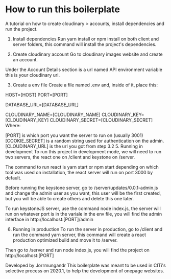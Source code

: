 # How to run this boilerplate

A tutorial on how to create cloudinary > accounts, install dependencies and run the project.

1. Install dependencies
Run yarn install or npm install on both client and server folders, this command will install the project's dependencies.

2. Create cloudinary account
Go to cloudinary images website and create an account.

Under the Account Details section is a url named API environment variable this is your cloudinary url.

3. Create a env file
Create a file named .env and, inside of it, place this:

HOST=[HOST]
PORT=[PORT]

DATABASE_URL=[DATABASE_URL]

CLOUDINARY_NAME=[CLOUDINARY_NAME]
CLOUDINARY_KEY=[CLOUDINARY_KEY]
CLOUDINARY_SECRET=[CLOUDINARY_SECRET]
Where:

[PORT] is which port you want the server to run on (usually 3001)
[COOKIE_SECRET] is a random string used for authentication on the admin.
[CLOUDINARY_URL] is the url you got from step 3.2
5. Running in development
To run this project in development mode, we will need to run two servers, the react one on /client and keystone on /server.

The command to run react is yarn start or npm start depending on which tool was used on installation, the react server will run on port 3000 by default.

Before running the keystone server, go to /server/updates/0.0.1-admin.js and change the admin user as you want, this user will be the first created, but you will be able to create others and delete this one later.

To run keystoneJS server, use the command node index.js, the server will run on whatever port is in the variale in the env file, you will find the admin interface in http://localhost:[PORT]/admin

6. Running in production
To run the server in production, go to /client and run the command yarn server, this command will create a react production optimized build and move it to /server.

Then go to /server and run node index.js, you will find the project on http://localhost:[PORT]

Developed by Jorrmungandr
This boilerplate was meant to be used in CITi's selective process on 2020.1, to help the development of onepage websites.
